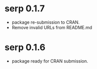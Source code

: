 # serp  0.1.7

* package re-submission to CRAN.
* Remove invalid URLs from README.md

# serp  0.1.6

* package ready for CRAN submission.
